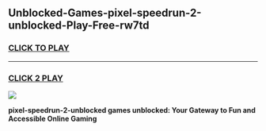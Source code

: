
## Unblocked-Games-pixel-speedrun-2-unblocked-Play-Free-rw7td
<h3>
<a href="https://premium76.site?title=pixel-speedrun-2-unblocked&ref=19M">CLICK TO PLAY</a></h3>
<hr>

<h3>
<a href="https://premium76.site?title=pixel-speedrun-2-unblocked&ref=19M">CLICK 2 PLAY</a>
  
</h3>

<a href="https://premium76.site?title=pixel-speedrun-2-unblocked&ref=19M"><img src="https://clearcache.store/games.png"></a>


**pixel-speedrun-2-unblocked games unblocked: Your Gateway to Fun and Accessible Online Gaming**
